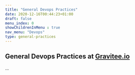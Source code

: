```yaml
---
title: "General Devops Practices"
date: 2020-12-16T00:44:23+01:00
draft: false
menu_index: 0
showChildrenInMenu : true
nav_menu: "Devops"
type: general-practices
---
```



## General Devops Practices at [Gravitee.io](https://gravitee.io)

...
